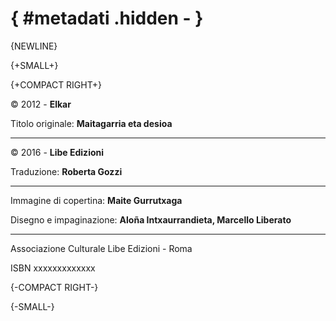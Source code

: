 # { #metadati .hidden - }

{NEWLINE}


{+SMALL+}

{+COMPACT RIGHT+}

© 2012 - **Elkar**

Titolo originale: **Maitagarria eta desioa**

___

©  2016 - **Libe Edizioni**

Traduzione: **Roberta Gozzi**

___

Immagine di copertina: **Maite Gurrutxaga**

Disegno e impaginazione: **Aloña Intxaurrandieta, Marcello Liberato**

___

Associazione Culturale Libe Edizioni - Roma

ISBN xxxxxxxxxxxxx

{-COMPACT RIGHT-}

{-SMALL-}

